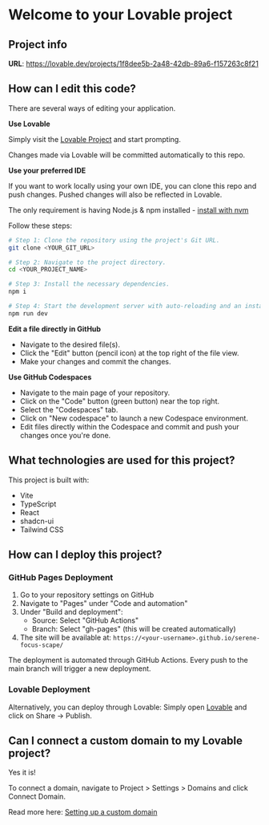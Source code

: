 # Welcome to your Lovable project

## Project info

**URL**: https://lovable.dev/projects/1f8dee5b-2a48-42db-89a6-f157263c8f21

## How can I edit this code?

There are several ways of editing your application.

**Use Lovable**

Simply visit the [Lovable Project](https://lovable.dev/projects/1f8dee5b-2a48-42db-89a6-f157263c8f21) and start prompting.

Changes made via Lovable will be committed automatically to this repo.

**Use your preferred IDE**

If you want to work locally using your own IDE, you can clone this repo and push changes. Pushed changes will also be reflected in Lovable.

The only requirement is having Node.js & npm installed - [install with nvm](https://github.com/nvm-sh/nvm#installing-and-updating)

Follow these steps:

```sh
# Step 1: Clone the repository using the project's Git URL.
git clone <YOUR_GIT_URL>

# Step 2: Navigate to the project directory.
cd <YOUR_PROJECT_NAME>

# Step 3: Install the necessary dependencies.
npm i

# Step 4: Start the development server with auto-reloading and an instant preview.
npm run dev
```

**Edit a file directly in GitHub**

- Navigate to the desired file(s).
- Click the "Edit" button (pencil icon) at the top right of the file view.
- Make your changes and commit the changes.

**Use GitHub Codespaces**

- Navigate to the main page of your repository.
- Click on the "Code" button (green button) near the top right.
- Select the "Codespaces" tab.
- Click on "New codespace" to launch a new Codespace environment.
- Edit files directly within the Codespace and commit and push your changes once you're done.

## What technologies are used for this project?

This project is built with:

- Vite
- TypeScript
- React
- shadcn-ui
- Tailwind CSS

## How can I deploy this project?

### GitHub Pages Deployment

1. Go to your repository settings on GitHub
2. Navigate to "Pages" under "Code and automation"
3. Under "Build and deployment":
   - Source: Select "GitHub Actions"
   - Branch: Select "gh-pages" (this will be created automatically)
4. The site will be available at: `https://<your-username>.github.io/serene-focus-scape/`

The deployment is automated through GitHub Actions. Every push to the main branch will trigger a new deployment.

### Lovable Deployment

Alternatively, you can deploy through Lovable:
Simply open [Lovable](https://lovable.dev/projects/1f8dee5b-2a48-42db-89a6-f157263c8f21) and click on Share -> Publish.

## Can I connect a custom domain to my Lovable project?

Yes it is!

To connect a domain, navigate to Project > Settings > Domains and click Connect Domain.

Read more here: [Setting up a custom domain](https://docs.lovable.dev/tips-tricks/custom-domain#step-by-step-guide)
